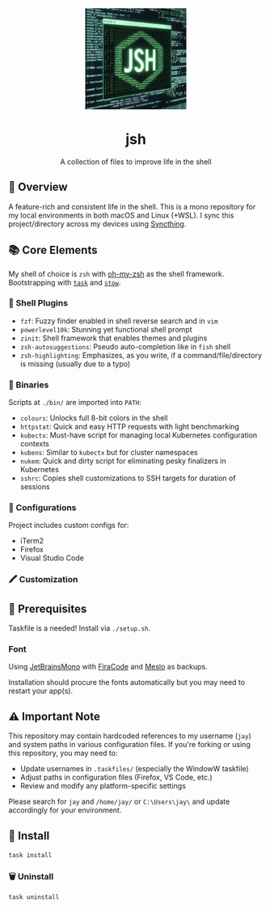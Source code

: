 <div align="center">
  <img src="jsh.jpeg" width="200px" height="200px" />

  # jsh

  <p>
    A collection of files to improve life in the shell
  </p>
</div>

## 📖 Overview

A feature-rich and consistent life in the shell. This is a mono repository for my local environments in both macOS and Linux (+WSL). I sync this project/directory across my devices using [Syncthing](https://syncthing.net/).

## 📚 Core Elements

My shell of choice is `zsh` with [oh-my-zsh](https://github.com/ohmyzsh/ohmyzsh) as the shell framework. Bootstrapping with [`task`](https://github.com/go-task/task) and [`stow`](https://www.gnu.org/software/stow/).

### 🔌 Shell Plugins

- `fzf`: Fuzzy finder enabled in shell reverse search and in `vim`
- `powerlevel10k`: Stunning yet functional shell prompt
- `zinit`: Shell framework that enables themes and plugins
- `zsh-autosuggestions`: Pseudo auto-completion like in `fish` shell
- `zsh-highlighting`: Emphasizes, as you write, if a command/file/directory is missing (usually due to a typo)

### 🍟 Binaries

Scripts at `./bin/` are imported into `PATH`:

- `colours`: Unlocks full 8-bit colors in the shell
- `httpstat`: Quick and easy HTTP requests with light benchmarking
- `kubectx`: Must-have script for managing local Kubernetes configuration contexts
- `kubens`: Similar to `kubectx` but for cluster namespaces
- `nukem`: Quick and dirty script for eliminating pesky finalizers in Kubernetes
- `sshrc`: Copies shell customizations to SSH targets for duration of sessions

### 📝 Configurations

Project includes custom configs for:

- iTerm2
- Firefox
- Visual Studio Code

### 🖍️ Customization

## 🐣 Prerequisites

Taskfile is a needed! Install via `./setup.sh`.

### Font

Using [JetBrainsMono](https://www.jetbrains.com/lp/mono/) with [FiraCode](https://github.com/tonsky/FiraCode) and [Meslo](https://github.com/andreberg/Meslo-Font) as backups.

Installation should procure the fonts automatically but you may need to restart your app(s).

## ⚠️ Important Note

This repository may contain hardcoded references to my username (`jay`) and system paths in various configuration files. If you're forking or using this repository, you may need to:

- Update usernames in `.taskfiles/` (especially the WindowW taskfile)
- Adjust paths in configuration files (Firefox, VS Code, etc.)
- Review and modify any platform-specific settings

Please search for `jay` and `/home/jay/` or `C:\Users\jay\` and update accordingly for your environment.

## 📲 Install

```sh
task install
```

### 🗑️ Uninstall

```sh
task uninstall
```
